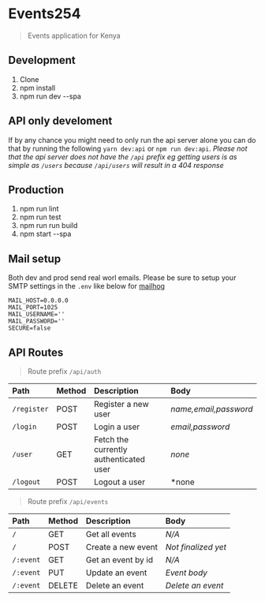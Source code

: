 # Events254
> Events application for Kenya

## Development 
1. Clone
2. npm install
3. npm run dev --spa

## API only develoment
If by any chance you might need to only run the api server alone you can do that by running the following
`yarn dev:api` or `npm run dev:api`.
 *Please not that the api server does not have the `/api` prefix eg getting users is as simple as `/users` because `/api/users` will result in a 404 response*

## Production
1. npm run lint
2. npm run test
3. npm run run build
3. npm start --spa

## Mail setup
Both dev and prod send real worl emails. Please be sure to setup your SMTP settings in the `.env` like below for [mailhog](https://github.com/mailhog)
```
MAIL_HOST=0.0.0.0
MAIL_PORT=1025
MAIL_USERNAME=''
MAIL_PASSWORD=''
SECURE=false

```

## API Routes
> Route prefix `/api/auth`

| Path       | Method | Description                            | Body                |
|:-----------|:-------|:---------------------------------------|:--------------------|
|`/register` | POST   | Register a new user                    |*name,email,password*|
|`/login`    | POST   | Login a user                           |*email,password*     |
|`/user`     | GET    | Fetch the currently authenticated user |*none*               |
|`/logout`   | POST   | Logout a user                          |*none                |

> Route prefix `/api/events`

| Path     | Method | Description        | Body                |
|:---------|:-------|:-------------------|:--------------------|
|`/`       | GET    | Get all events     | *N/A*               |
|`/`       | POST   | Create a new event | *Not finalized yet* |
|`/:event` | GET    | Get an event by id | *N/A*               |
|`/:event` | PUT    | Update an event    | *Event body*        |
|`/:event` | DELETE | Delete an event    | *Delete an event*   |

